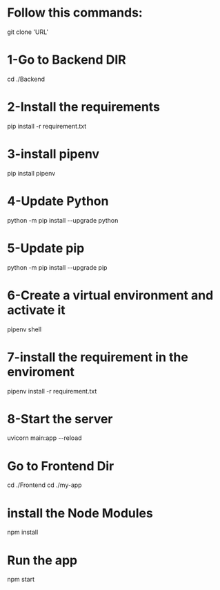 
<!-- Clone the project -->
# Follow this commands:
git clone 'URL'


<!-- Run Backend - in new terminal-->
# 1-Go to Backend DIR
cd ./Backend
# 2-Install the requirements
pip install -r requirement.txt
# 3-install pipenv
pip install pipenv
# 4-Update Python
python -m pip install --upgrade python
# 5-Update pip
python -m pip install --upgrade pip
# 6-Create a virtual environment and activate it
pipenv shell
# 7-install the requirement in the enviroment
pipenv install -r requirement.txt
# 8-Start the server
uvicorn main:app --reload



<!-- RUN Frontend - in new terminal-->
# Go to Frontend Dir
cd ./Frontend
cd ./my-app

# install the Node Modules
npm install


# Run the app 
npm start







